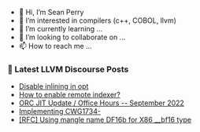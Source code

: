 - 👋 Hi, I’m Sean Perry
- 👀 I’m interested in compilers (c++, COBOL, llvm)
- 🌱 I’m currently learning ...
- 💞️ I’m looking to collaborate on ...
- 📫 How to reach me ...

<!---
s66perry/s66perry is a ✨ special ✨ repository because its `README.md` (this file) appears on your GitHub profile.
You can click the Preview link to take a look at your changes.
--->
### 📕 Latest LLVM Discourse Posts

<!-- DISCOURSE-LLVM:START -->
- [Disable inlining in opt](https://discourse.llvm.org/t/disable-inlining-in-opt/66254#post_2)
- [How to enable remote indexer?](https://discourse.llvm.org/t/how-to-enable-remote-indexer/66212#post_3)
- [ORC JIT Update / Office Hours -- September 2022](https://discourse.llvm.org/t/orc-jit-update-office-hours-september-2022/65104#post_5)
- [Implementing CWG1734-](https://discourse.llvm.org/t/implementing-cwg1734/54741#post_2)
- [[RFC] Using mangle name DF16b for X86 __bf16 type](https://discourse.llvm.org/t/rfc-using-mangle-name-df16b-for-x86-bf16-type/66256#post_1)
<!-- DISCOURSE-LLVM:END -->
